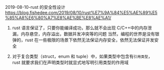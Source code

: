 2019-08-10-rust 的安全性设计
https://blog.fishedee.com/2019/08/10/rust%E7%9A%84%E5%AE%89%E5%85%A8%E6%80%A7%E8%AE%BE%E8%AE%A1/

1. rust 语言保证了，只要你能编译成功，那么就不会出现 C/C++中的内存泄漏，内存悬空，内存溢出，数据并发冲突等的问题
   当然，编程的世界是没有银弹的，rust 在一些极限的场景下依然无法保证内存安全，依然无法保证并发安全

2. 对于复合类型（struct，enum 和 tuple）中，如果类型中包含有`引用类型`，rust 就要求我们在声明类型时就显式地写明引用类型的作用域

